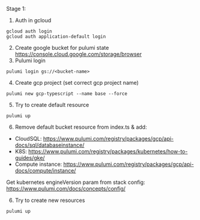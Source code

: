 Stage 1:

1. Auth in gcloud
```
gcloud auth login
gcloud auth application-default login
```

2. Create google bucket for pulumi state https://console.cloud.google.com/storage/browser
3. Pulumi login
```
pulumi login gs://<bucket-name>
```
4. Create gcp project (set correct gcp project name)

```
pulumi new gcp-typescript --name base --force
```

5. Try to create default resource
```
pulumi up
```

6. Remove default bucket resource from index.ts & add:
- CloudSQL: https://www.pulumi.com/registry/packages/gcp/api-docs/sql/databaseinstance/
- K8S: https://www.pulumi.com/registry/packages/kubernetes/how-to-guides/gke/
- Compute instance: https://www.pulumi.com/registry/packages/gcp/api-docs/compute/instance/

Get kubernetes engineVersion param from stack config:
https://www.pulumi.com/docs/concepts/config/

6. Try to create new resources
```
pulumi up
```
